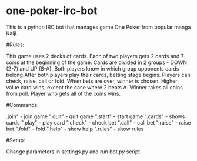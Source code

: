 # one-poker-irc-bot

This is a python IRC bot that manages game One Poker from popular manga Kaiji.

#Rules:

This game uses 2 decks of cards. Each of two players gets 2 cards and 7 coins at the beginning of the game. Cards are divided in 2 groups - DOWN (2-7) and UP (8-A). Both players know in which group opponents cards belong.After both players play their cards, betting stage begins. Players can check, raise, call or fold. When bets are over, winner is chosen. Higher value card wins, except the case where 2 beats A. Winner takes all coins from poll. Player who gets all of the coins wins.

#Commands:

.join" - join game
".quit" - quit game
".start" - start game
".cards" - shows cards
".play" - play card
".check" - check bet
".call" - call bet
".raise" - raise bet
".fold" - fold
".help" - show help
".rules" - show rules

#Setup:

Change parameters in settings.py and run bot.py script.